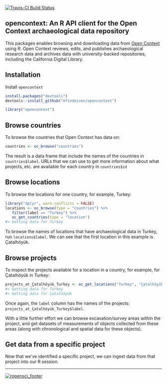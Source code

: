 <!-- README.md is generated from README.Rmd. Please edit that file -->
[![Travis-CI Build Status](https://travis-ci.org/mfindeisen/opencontext.svg?branch=master)](https://travis-ci.org/mfindeisen/opencontext)

opencontext: An R API client for the Open Context archaeological data repository
--------------------------------------------------------------------------------

This packages enables browsing and downloading data from [Open Context](http://opencontext.org/) using R. Open Context reviews, edits, and publishes archaeological research data and archives data with university-backed repositories, including the California Digital Library.

Installation
------------

Install `opencontext`

``` r
install.packages("devtools")
devtools::install_github("mfindeisen/opencontext")
```

``` r
library("opencontext")
```

Browse countries
----------------

To browse the countries that Open Context has data on:

``` r
countries <- oc_browse("countries")
```

The result is a data frame that include the names of the countries in `countries$label`. URLs that we can use to get more information about what projects, etc. are available for each country in `countries$id`

Browse locations
----------------

To browse the locations for one country, for example, Turkey:

``` r
library("dplyr", warn.conflicts = FALSE)
locations <- oc_browse(type = "countries") %>%
   filter(label == "Turkey") %>%
   oc_get_countries(type = "location")
#> Getting data for Turkey
```

To browse the names of locations that have archaeological data in Turkey, run `locations$label`. We can see that the first location in this example is Çatalhöyük.

Browse projects
---------------

To inspect the projects available for a location in a country, for example, for Çatalhöyük in Turkey:

``` r
projects_at_Çatalhöyük_Turkey <- oc_get_locations("Turkey", "Çatalhöyük")
#> Getting data for Turkey
#> Getting data for Çatalhöyük
```

Once again, the `label` column has the names of the projects: `projects_at_Çatalhöyük_Turkey$label`.

With a little further effort we can browse excavation/survey areas within the project, and get datasets of measurements of objects collected from these areas (along with chronological and spatial data for these objects).

Get data from a specific project
--------------------------------

Now that we've identified a specific project, we can ingest data from that project into our R session.

------------------------------------------------------------------------

[![ropensci\_footer](http://ropensci.org/public_images/github_footer.png)](http://ropensci.org)
